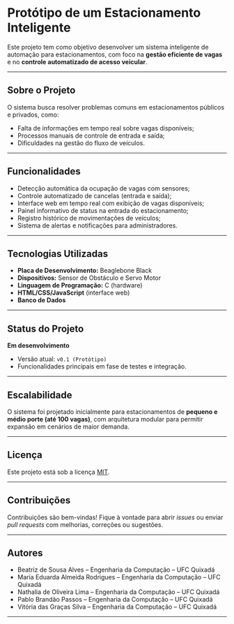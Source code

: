 # Protótipo de um Estacionamento Inteligente

Este projeto tem como objetivo desenvolver um sistema inteligente de automação para estacionamentos, com foco na **gestão eficiente de vagas** e no **controle automatizado de acesso veicular**.

---

## Sobre o Projeto

O sistema busca resolver problemas comuns em estacionamentos públicos e privados, como:

- Falta de informações em tempo real sobre vagas disponíveis;
- Processos manuais de controle de entrada e saída;
- Dificuldades na gestão do fluxo de veículos.

---

## Funcionalidades

- Detecção automática da ocupação de vagas com sensores;
- Controle automatizado de cancelas (entrada e saída);
- Interface web em tempo real com exibição de vagas disponíveis;
- Painel informativo de status na entrada do estacionamento;
- Registro histórico de movimentações de veículos;
- Sistema de alertas e notificações para administradores.

---

## Tecnologias Utilizadas

- **Placa de Desenvolvimento:** Beaglebone Black
- **Dispositivos:** Sensor de Obstáculo e Servo Motor
- **Linguagem de Programação:** C (hardware)
- **HTML/CSS/JavaScript** (interface web)
- **Banco de Dados** 

---

## Status do Projeto

**Em desenvolvimento**  
- Versão atual: `v0.1 (Protótipo)`
- Funcionalidades principais em fase de testes e integração.

---

## Escalabilidade

O sistema foi projetado inicialmente para estacionamentos de **pequeno e médio porte (até 100 vagas)**, com arquitetura modular para permitir expansão em cenários de maior demanda.

---

## Licença

Este projeto está sob a licença [MIT](LICENSE).

---

## Contribuições

Contribuições são bem-vindas! Fique à vontade para abrir *issues* ou enviar *pull requests* com melhorias, correções ou sugestões.

---

## Autores

- Beatriz de Sousa Alves – Engenharia da Computação – UFC Quixadá  
- Maria Eduarda Almeida Rodrigues – Engenharia da Computação – UFC Quixadá  
- Nathalia de Oliveira Lima – Engenharia da Computação – UFC Quixadá  
- Pablo Brandão Passos – Engenharia da Computação – UFC Quixadá
- Vitória das Graças Silva – Engenharia da Computação – UFC Quixadá  

---

